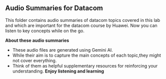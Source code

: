 ## Audio  Summaries for Datacom
This folder contains audio summaries of datacom topics covered in this lab and which are important for the datacom course by Huawei. Now you can listen to key concepts while on the go.

**About these audio summaries**

- These audio files are generated using Gemini AI.
- While their aim is to capture the main concepts of each topic,they might not cover everything.
- Think of them as helpful supplementary resources for reinforcing your understanding.
**Enjoy listening and learning**
